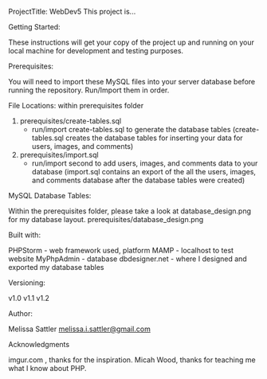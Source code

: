 ProjectTitle: WebDev5
This project is...

Getting Started:

These instructions will get your copy of the project up and running on your local machine for development and testing purposes.

Prerequisites:

You will need to import these MySQL files into your server database before running the repository.
Run/Import them in order.

File Locations: within prerequisites folder
1. prerequisites/create-tables.sql 
    - run/import create-tables.sql to generate the database tables
    (create-tables.sql creates the database tables for inserting your data for users, images, and comments)
2. prerequisites/import.sql 
    - run/import second to add users, images, and comments data to your database
    (import.sql contains an export of the all the users, images, and comments database after the database tables were created)

MySQL Database Tables: 

Within the prerequisites folder, please take a look at database_design.png for my database layout.
prerequisites/database_design.png

Built with:

PHPStorm - web framework used, platform
MAMP - localhost to test website
MyPhpAdmin - database
dbdesigner.net - where I designed and exported my database tables

Versioning:

v1.0
v1.1
v1.2

Author:

Melissa Sattler <melissa.i.sattler@gmail.com>

Acknowledgments

imgur.com , thanks for the inspiration.
Micah Wood, thanks for teaching me what I know about PHP.
